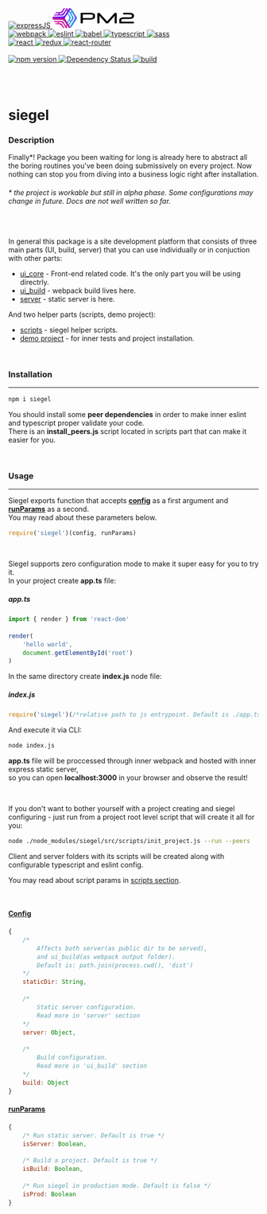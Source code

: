 <div>
    <a href='https://expressjs.com' target='_blank'>
        <img height='30' src='https://intuz-site.imgix.net/uploads/express.svg' alt='expressJS' />
    </a>
    <a href='https://pm2.io' target='_blank'>
        <img height='40' src='https://raw.githubusercontent.com/Unitech/pm2/development/pres/pm2-v4.png' alt='pm2' />
    </a>
    <br />
    <a href='https://github.com/webpack/webpack' target='_blank'>
        <img height='50' src='https://webpack.js.org/assets/icon-square-big.svg' alt='webpack'>
    </a>
    <a href='https://github.com/eslint/eslint' target='_blank'>
        <img height='50' src='https://cdn.worldvectorlogo.com/logos/eslint.svg' alt='eslint'>
    </a>
    <a href='https://github.com/babel/babel' target='_blank'>
        <img height='50' src='https://rawgit.com/babel/logo/master/babel.svg' alt='babel'>
    </a>
    <a href='https://www.typescriptlang.org' target='_blank'>
        <img height='50' src='https://upload.wikimedia.org/wikipedia/commons/thumb/4/4c/Typescript_logo_2020.svg/512px-Typescript_logo_2020.svg.png' alt='typescript'>
    </a>
    <a href='https://sass-lang.com' target='_blank'>
        <img height='50' src='https://worldvectorlogo.com/logos/sass-1.svg' alt='sass'>
    </a>
    <br />
    <a href='https://reactjs.org' target='_blank'>
        <img height='50' src='https://upload.wikimedia.org/wikipedia/commons/a/a7/React-icon.svg' alt='react' />
    </a>
    <a href='https://redux.js.org' target='_blank'>
        <img height='50' src='https://redux.js.org/img/redux.svg' alt='redux' />
    </a>
    <a href='https://reactrouter.com' target='_blank'>
        <img height='40' src='https://seeklogo.com/images/R/react-router-logo-AB5BFB638F-seeklogo.com.png' alt='react-router' />
    </a>
</div>
<br />
<a href='https://badge.fury.io/js/siegel' target='_blank'>
    <img src='https://badge.fury.io/js/siegel.svg' alt='npm version' />
</a>

<a href='https://david-dm.org/cybercookie/siegel' target='_blank'>
    <img src='https://david-dm.org/cybercookie/siegel.svg' alt='Dependency Status' />
</a>

<a href="">
    <img src='https://github.com/cybercookie/siegel/workflows/build/badge.svg' alt='build' />
</a>

<br /><br />
<h1>siegel</h1>


<h3>Description</h3>
<p>
    Finally*! Package you been waiting for long is already here to abstract all the boring routines you've been doing submissively on every project. Now nothing can stop you from diving into a business logic right after installation.
</p>
<h6>
    * the project is workable but still in alpha phase. Some configurations may change in future. Docs are not well written so far.
</h6><br />

In general this package is a site development platform that consists of three main parts (UI, build, server) that you can use individually or in conjuction with other parts:
- [ui_core](https://github.com/CyberCookie/siegel/tree/master/src/ui_core) - Front-end related code. It's the only part you will be using directrly.
- [ui_build](https://github.com/CyberCookie/siegel/tree/master/src/ui_build) - webpack build lives here.
- [server](https://github.com/CyberCookie/siegel/tree/master/src/server) - static server is here.

And two helper parts (scripts, demo project):
- [scripts](https://github.com/CyberCookie/siegel/tree/master/src/scripts) - siegel helper scripts.
- [demo project](https://github.com/CyberCookie/siegel/tree/master/demo_app) - for inner tests and project installation.


<br />
<h3>Installation</h3><hr />

```sh
npm i siegel
```

<p>
    You should install some <b>peer dependencies</b> in order to make inner eslint and typescript proper validate your code.<br />
    There is an <b>install_peers.js</b> script located in scripts part that can make it easier for you.
</p>


<br />
<h3>Usage</h3><hr />
<p>
    Siegel exports function that accepts <b><a href='#config'>config</a></b> as a first argument and <b><a href='#runParams'>runParams</a></b> as a second.<br />
    You may read about these parameters below.
</p>

```js
require('siegel')(config, runParams)
```

<br />
<p>
    Siegel supports zero configuration mode to make it super easy for you to try it.<br />
    In your project create <b>app.ts</b> file:
</p>
<h5>app.ts</h5>

```ts
import { render } from 'react-dom'

render(
    'hello world',
    document.getElementById('root')
)
```

<p>
    In the same directory create <b>index.js</b> node file:
</p>
<h5>index.js</h5>

```js
require('siegel')(/*relative path to js entrypoint. Default is ./app.ts*/)
```

<p>
    And execute it via CLI:
</p>

```sh
node index.js
```

<p>
    <b>app.ts</b> file will be proccessed through inner webpack and hosted with inner express static server,<br />
    so you can open <b>localhost:3000</b> in your browser and observe the result!
</p>



<br />
<p>
    If you don't want to bother yourself with a project creating and siegel configuring - just run from a project root level script that will create it all for you:
</p>

```sh
node ./node_modules/siegel/src/scripts/init_project.js --run --peers
```

Client and server folders with its scripts will be created along with configurable typescript and eslint config.

You may read about script params in [scripts section](https://github.com/CyberCookie/siegel/tree/master/src/scripts).


<br />
<h4>
    <a href='#config'>Config</a>
</h4>

```js
{   
    /*
        Affects both server(as public dir to be served),
        and ui_build(as webpack output folder).
        Default is: path.join(process.cwd(), 'dist')
    */
    staticDir: String,

    /*
        Static server configuration.
        Read more in 'server' section
    */
    server: Object,

    /*
        Build configuration.
        Read more in 'ui_build' section
    */
    build: Object
}
```


<h4>
    <a href='#runParams'>runParams</a>
</h4>

```js
{   
    /* Run static server. Default is true */
    isServer: Boolean,

    /* Build a project. Default is true */
    isBuild: Boolean,

    /* Run siegel in production mode. Default is false */
    isProd: Boolean
}
```
